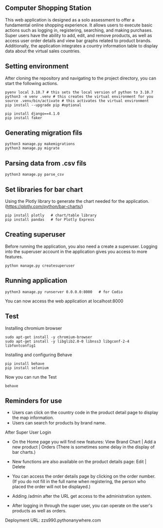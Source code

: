## Computer Shopping Station
This web application is designed as a solo assessment to offer a fundamental online shopping experience. It allows users to execute basic actions such as logging in, registering, searching, and making purchases. Super users have the ability to add, edit, and remove products, as well as access user order details and view bar graphs related to product brands. Additionally, the application integrates a country information table to display data about the virtual sales countries.

## Setting environment
After cloning the repository and navigating to the project directory, you can start the following actions.
```
pyenv local 3.10.7 # this sets the local version of python to 3.10.7
python3 -m venv .venv # this creates the virtual environment for you
source .venv/bin/activate # this activates the virtual environment
pip install --upgrade pip #optional

pip install django==4.1.0
pip install faker
```

## Generating migration fils
```
python3 manage.py makemigrations
python3 manage.py migrate
```

## Parsing data from .csv fils
```
python3 manage.py parse_csv
```

## Set libraries for bar chart 
Using the Plotly library to generate the chart needed for the application.(https://plotly.com/python/bar-charts/)
```
pip install plotly   # chart/table library 
pip install pandas   # for Plotly Express
```


## Creating superuser
Before running the application, you also need a create a superuser. Logging into the superuser account in the application gives you access to more features.
```
python manage.py createsuperuser
```

## Running application
```
python3 manage.py runserver 0.0.0.0:8000   # for Codio  
```
You can now access the web application at localhost:8000



## Test
Installing chromium browser
```
sudo apt-get install -y chromium-browser
sudo apt-get install -y libglib2.0-0 libnss3 libgconf-2-4 libfontconfig1
```

Installing and configuring Behave
```
pip install behave
pip install selenium
```

Now you can run the Test
```
behave
```

## Reminders for use
- Users can click on the country code in the product detail page to display the map information.
- Users can search for products by brand name.

After Super User Login
- On the Home page you will find new features: View Brand Chart | Add a new product | Orders (There is sometimes some delay in the display of bar charts.)
- New functions are also available on the product details page: Edit | Delete
- You can access the order details page by clicking on the order number. (If you do not fill in the full name when registering, the person who placed the order will not be displayed.)

- Adding /admin after the URL get access to the administration system.
- After logging in through the super user, you can operate on the user's products as well as orders.

Deployment URL: zzs990.pythonanywhere.com
